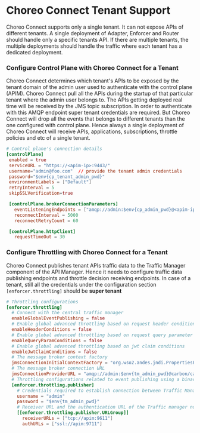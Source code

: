 # Choreo Connect Tenant Support

Choreo Connect supports only a single tenant. It can not expose APIs of different tenants. A single deployment of
Adapter, Enforcer and Router should handle only a specific tenants API. If there are multiple tenants, the multiple deployments 
should handle the traffic where each tenant has a dedicated deployment.

### Configure Control Plane with Choreo Connect for a Tenant
Choreo Connect determines which tenant's APIs to be exposed by the tenant domain of the admin user used to authenticate with the
control plane (APIM). Choreo Connect pull all the APIs during the startup of that particular tenant where the admin user belongs to.
The APIs getting deployed real time will be received by the JMS topic subscription. In order to authenticate with this AMQP endpoint 
super tenant credentials are required. But Choreo Connect will drop all the events that belongs to different tenants than the one configured 
with control plane. Hence always a single deployment of Choreo Connect will receive APIs, applications, subscriptions, throttle policies and etc of a single
tenant.

 ``` toml
 # Control plane's connection details
 [controlPlane]
  enabled = true
  serviceURL = "https://<apim-ip>:9443/"
  username="admin@foo.com"  // provide the tenant admin credentials
  password="$env{cp_tenant_admin_pwd}"
  environmentLabels = ["Default"]
  retryInterval = 5
  skipSSLVerification=true

  [controlPlane.brokerConnectionParameters]
    eventListeningEndpoints = ["amqp://admin:$env{cp_admin_pwd}@<apim-ip>:5672?retries='10'&connectdelay='30'"] // provide super tenant 
    reconnectInterval = 5000
    reconnectRetryCount = 60

  [controlPlane.httpClient] 
    requestTimeOut = 30
 ``` 

### Configure Throttling with Choreo Connect for a Tenant
Choreo Connect publishes tenant APIs traffic data to the Traffic Manager 
component of the API Manager. Hence it needs to configure traffic data publishing endpoints and throttle decision receiving endpoints.
In case of a tenant, still all the credentials under the configuration section `[enforcer.throttling]`
should be **super tenant**

```toml
# Throttling configurations
[enforcer.throttling]
  # Connect with the central traffic manager
  enableGlobalEventPublishing = false
  # Enable global advanced throttling based on request header conditions
  enableHeaderConditions = false
  # Enable global advanced throttling based on request query parameter conditions
  enableQueryParamConditions = false
  # Enable global advanced throttling based on jwt claim conditions
  enableJwtClaimConditions = false
  # The message broker context factory
  jmsConnectionInitialContextFactory = "org.wso2.andes.jndi.PropertiesFileInitialContextFactory"
  # The message broker connection URL
  jmsConnectionProviderURL = "amqp://admin:$env{tm_admin_pwd}@carbon/carbon?brokerlist='tcp://apim:5672'"
  # Throttling configurations related to event publishing using a binary connection
  [enforcer.throttling.publisher]
    # Credentials required to establish connection between Traffic Manager
    username = "admin"
    password = "$env{tm_admin_pwd}"
    # Receiver URL and the authentication URL of the Traffic manager node/nodes
    [[enforcer.throttling.publisher.URLGroup]]
      receiverURLs = ["tcp://apim:9611"]
      authURLs = ["ssl://apim:9711"]
```
